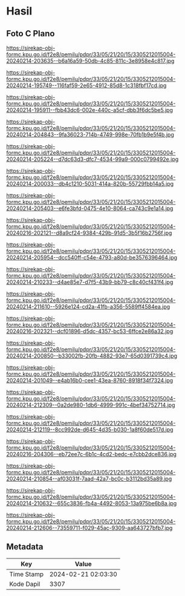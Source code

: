 # Hasil

## Foto C Plano

https://sirekap-obj-formc.kpu.go.id/f2e8/pemilu/pdpr/33/05/21/20/15/3305212015004-20240214-203635--b6a16a59-50db-4c85-811c-3e8958e4c817.jpg

https://sirekap-obj-formc.kpu.go.id/f2e8/pemilu/pdpr/33/05/21/20/15/3305212015004-20240214-195749--116faf59-2e65-4912-85d8-1c318fbf17cd.jpg

https://sirekap-obj-formc.kpu.go.id/f2e8/pemilu/pdpr/33/05/21/20/15/3305212015004-20240214-195911--fbb43dc6-002e-440c-a5cf-dbb3f6dc5be5.jpg

https://sirekap-obj-formc.kpu.go.id/f2e8/pemilu/pdpr/33/05/21/20/15/3305212015004-20240214-204843--9fa36023-714b-4749-998e-70fb1b9e5f4b.jpg

https://sirekap-obj-formc.kpu.go.id/f2e8/pemilu/pdpr/33/05/21/20/15/3305212015004-20240214-205224--d7dc63d3-dfc7-4534-99a9-000c0799492e.jpg

https://sirekap-obj-formc.kpu.go.id/f2e8/pemilu/pdpr/33/05/21/20/15/3305212015004-20240214-200033--db4c1210-5031-414a-820b-55729fbb14a5.jpg

https://sirekap-obj-formc.kpu.go.id/f2e8/pemilu/pdpr/33/05/21/20/15/3305212015004-20240214-205403--e6fe3bfd-0475-4e10-8064-ca743c9e1a14.jpg

https://sirekap-obj-formc.kpu.go.id/f2e8/pemilu/pdpr/33/05/21/20/15/3305212015004-20240216-202121--d8a9cf24-9384-429b-91d5-3b5f16b2756f.jpg

https://sirekap-obj-formc.kpu.go.id/f2e8/pemilu/pdpr/33/05/21/20/15/3305212015004-20240214-205954--dcc540ff-c54e-4793-a80d-be3576396464.jpg

https://sirekap-obj-formc.kpu.go.id/f2e8/pemilu/pdpr/33/05/21/20/15/3305212015004-20240214-210233--d4ae85e7-d7f5-43b9-bb79-c8c40cf431f4.jpg

https://sirekap-obj-formc.kpu.go.id/f2e8/pemilu/pdpr/33/05/21/20/15/3305212015004-20240214-211610--5926e124-cd2a-41fb-a356-5589ff4584ea.jpg

https://sirekap-obj-formc.kpu.go.id/f2e8/pemilu/pdpr/33/05/21/20/15/3305212015004-20240216-202321--dcf01896-d5dc-4357-bc53-6ffce2e86a32.jpg

https://sirekap-obj-formc.kpu.go.id/f2e8/pemilu/pdpr/33/05/21/20/15/3305212015004-20240214-200850--b33002fb-20fb-4882-93e7-65d0391739c4.jpg

https://sirekap-obj-formc.kpu.go.id/f2e8/pemilu/pdpr/33/05/21/20/15/3305212015004-20240214-201049--e4ab16b0-cee1-43ea-8760-8918f34f7324.jpg

https://sirekap-obj-formc.kpu.go.id/f2e8/pemilu/pdpr/33/05/21/20/15/3305212015004-20240214-212309--0a2de980-1db6-4999-991c-4bef34752714.jpg

https://sirekap-obj-formc.kpu.go.id/f2e8/pemilu/pdpr/33/05/21/20/15/3305212015004-20240214-212119--8cc992de-d645-4d35-b030-1a8f60de517d.jpg

https://sirekap-obj-formc.kpu.go.id/f2e8/pemilu/pdpr/33/05/21/20/15/3305212015004-20240216-204306--eb72ee7c-6b1c-4cd2-bedc-e7cbb2dce836.jpg

https://sirekap-obj-formc.kpu.go.id/f2e8/pemilu/pdpr/33/05/21/20/15/3305212015004-20240214-210854--af03031f-7aad-42a7-bc0c-b3112bd35a89.jpg

https://sirekap-obj-formc.kpu.go.id/f2e8/pemilu/pdpr/33/05/21/20/15/3305212015004-20240214-210632--655c3836-fb4a-4492-8053-13a975be6b8a.jpg

https://sirekap-obj-formc.kpu.go.id/f2e8/pemilu/pdpr/33/05/21/20/15/3305212015004-20240214-212606--73559711-f029-45ac-9309-aa643727bfb7.jpg


## Metadata

| Key        | Value               |
| ---------- | ------------------- |
| Time Stamp | 2024-02-21 02:03:30 |
| Kode Dapil | 3307                |



